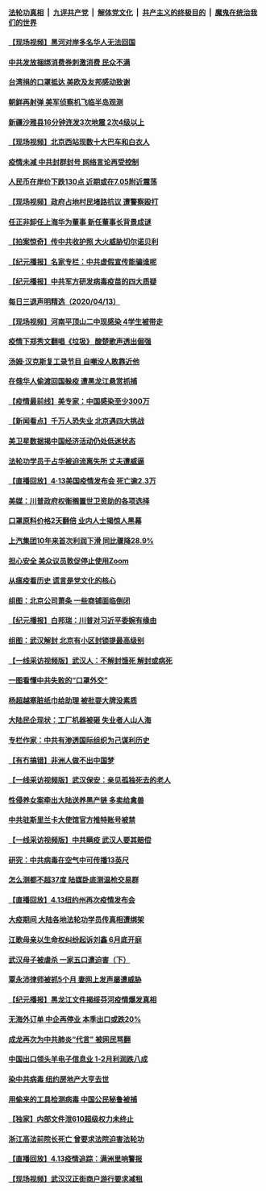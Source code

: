 ####  [法轮功真相](../../../../basic/blob/master/README.md?t=04141930) &nbsp;|&nbsp; [九评共产党](../../../../9ping.md/blob/master/README.md?t=04141930) &nbsp;|&nbsp; [解体党文化](../../../../jtdwh.md/blob/master/README.md?t=04141930)  &nbsp;|&nbsp; [共产主义的终极目的](../../../../gczydzjmd.md/blob/master/README.md?t=04141930) &nbsp;|&nbsp; [魔鬼在统治我们的世界](../../../../mgztzwmdsj.md/blob/master/README.md?t=04141930) 

#### [【现场视频】黑河对岸多名华人无法回国](../pages/nsc413/n12029715.md?t=04141930) 

#### [中共发放捆绑消费券刺激消费 民众不满](../pages/nsc413/n12029705.md?t=04141930) 

#### [台湾捐的口罩抵达 美欧及友邦感动致谢](../pages/nsc413/n12026474.md?t=04141930) 

#### [朝鲜再射弹 美军侦察机飞临半岛观测](../pages/nsc413/n12029538.md?t=04141930) 

#### [新疆沙雅县16分钟连发3次地震 2次4级以上](../pages/nsc413/n12029636.md?t=04141930) 


#### [【现场视频】北京西站现数十大巴车和白衣人](../pages/nsc413/n12029148.md?t=04141930) 

#### [疫情未减 中共封群封号 网络言论再受控制](../pages/nsc413/n12029030.md?t=04141930) 

#### [人民币在岸价下跌130点 近期或在7.05附近震荡](../pages/nsc413/n12028419.md?t=04141930) 

#### [【现场视频】政府占地村民堵路抗议 遭警察殴打](../pages/nsc413/n12029072.md?t=04141930) 

#### [任正非卸任上海华为董事 新任董事长背景成谜](../pages/nsc413/n12028823.md?t=04141930) 

#### [【拍案惊奇】传中共收护照 大火威胁切尔诺贝利](../pages/nsc413/n12028696.md?t=04141930) 

#### [【纪元播报】名家专栏：中共虚假宣传能骗谁呢](../pages/nsc413/n12027680.md?t=04141930) 

#### [【纪元播报】中共军方研发病毒疫苗的四大质疑](../pages/nsc413/n12027378.md?t=04141930) 

#### [每日三退声明精选（2020/04/13）](../pages/nsc413/n12028848.md?t=04141930) 

#### [【现场视频】河南平顶山二中现感染 4学生被带走](../pages/nsc413/n12027873.md?t=04141930) 

#### [疫情下郑秀文翻唱《垃圾》 酸楚歌声透出倔强](../pages/nsc413/n12028220.md?t=04141930) 

#### [汤姆·汉克斯复工录节目 自嘲没人敢靠近他](../pages/nsc413/n12027955.md?t=04141930) 

#### [在俄华人偷渡回国躲疫 遭黑龙江悬赏抓捕](../pages/nsc413/n12028323.md?t=04141930) 

#### [【疫情最前线】美专家：中国感染至少300万](../pages/nsc413/n12028103.md?t=04141930) 

#### [【新闻看点】千万人恐失业 北京遇四大挑战](../pages/nsc413/n12027860.md?t=04141930) 

#### [美卫星数据揭中国经济活动仍处低迷状态](../pages/nsc413/n12028110.md?t=04141930) 

#### [法轮功学员于占华被迫流离失所 丈夫遭威逼](../pages/nsc413/n12025063.md?t=04141930) 

#### [【直播回放】4·13美国疫情发布会 死亡逾2.3万](../pages/nsc413/n12023005.md?t=04141930) 

#### [美媒：川普政府权衡搁置世卫资助的各项选择](../pages/nsc413/n12028055.md?t=04141930) 

#### [口罩原料价格2天翻倍 业内人士揭惊人黑幕](../pages/nsc413/n12027727.md?t=04141930) 

#### [上汽集团10年来首次利润下滑 同比骤降28.9%](../pages/nsc413/n12027940.md?t=04141930) 

#### [担心安全 美众议员敦促停止使用Zoom](../pages/nsc413/n12028062.md?t=04141930) 

#### [从瘟疫看历史 谎言是党文化的核心](../pages/nsc413/n12027982.md?t=04141930) 

#### [组图：北京公司萧条 一些商铺面临倒闭](../pages/nsc413/n12027898.md?t=04141930) 

#### [【纪元播报】白邦瑞：川普对习近平委婉有缘由](../pages/nsc413/n12027465.md?t=04141930) 

#### [组图：武汉解封 北京有小区封锁提最高级别](../pages/nsc413/n12027760.md?t=04141930) 

#### [【一线采访视频版】武汉人：不解封饿死 解封或病死](../pages/nsc413/n12027295.md?t=04141930) 

#### [一图看懂中共失败的“口罩外交”](../pages/nsc413/n12026088.md?t=04141930) 

#### [杨超越塞脏纸巾给助理 被批耍大牌没素质](../pages/nsc413/n12027681.md?t=04141930) 

#### [大陆民企现状：工厂机器被砸 失业者人山人海](../pages/nsc413/n12027648.md?t=04141930) 

#### [专栏作家：中共有渗透国际组织为己谋利历史](../pages/nsc413/n12025937.md?t=04141930) 

#### [【有冇搞错】非洲人做不出中国梦](../pages/nsc413/n12027709.md?t=04141930) 

#### [【一线采访视频版】武汉保安：亲见孤独死去的老人](../pages/nsc413/n12027298.md?t=04141930) 

#### [性侵养女案牵出大陆送养黑产链 多卖给禽兽](../pages/nsc413/n12027617.md?t=04141930) 

#### [中共驻斯里兰卡大使馆官方推特账号被禁](../pages/nsc413/n12027418.md?t=04141930) 

#### [【一线采访视频版】中共瞒疫 武汉人要其赔偿](../pages/nsc413/n12027297.md?t=04141930) 

#### [研究：中共病毒在空气中可传播13英尺](../pages/nsc413/n12026960.md?t=04141930) 

#### [怎么测都不超37度 陆媒卧底测温枪交易群](../pages/nsc413/n12027427.md?t=04141930) 

#### [【直播回放】4.13纽约州再次疫情发布会](../pages/nsc413/n12027485.md?t=04141930) 

#### [大疫期间 大陆各地法轮功学员传真相遭绑架](../pages/nsc413/n12026769.md?t=04141930) 

#### [江歌母亲以生命权纠纷起诉刘鑫 6月底开庭](../pages/nsc413/n12026945.md?t=04141930) 

#### [武汉母子被虐杀 一家五口遭迫害（下）](../pages/nsc413/n12019707.md?t=04141930) 

#### [覃永沛律师被抓5个月 妻网上发声屡遭威胁](../pages/nsc413/n12027532.md?t=04141930) 

#### [【纪元播报】黑龙江文件揭绥芬河疫情爆发真相](../pages/nsc413/n12027249.md?t=04141930) 

#### [无海外订单 中企再停业 本季出口或跌20%](../pages/nsc413/n12027413.md?t=04141930) 

#### [成龙再次为中共肺炎“代言” 被网民骂翻](../pages/nsc413/n12027356.md?t=04141930) 

#### [中国出口领头羊电子信息业 1-2月利润跌八成](../pages/nsc413/n12027467.md?t=04141930) 

#### [染中共病毒 纽约房地产大亨去世](../pages/nsc413/n12027148.md?t=04141930) 

#### [用偷来的工具检测病毒 中国公民秘鲁被捕](../pages/nsc413/n12027194.md?t=04141930) 

#### [【独家】内部文件泄610超级权力未终止](../pages/nsc413/n12023895.md?t=04141930) 


#### [浙江高法前院长死亡 曾要求法院迫害法轮功](../pages/nsc413/n12026916.md?t=04141930) 

#### [【直播回放】4.13疫情追踪：满洲里响警报](../pages/nsc413/n12026894.md?t=04141930) 

#### [【现场视频】武汉汉正街商户游行要求减租](../pages/nsc413/n12026799.md?t=04141930) 

